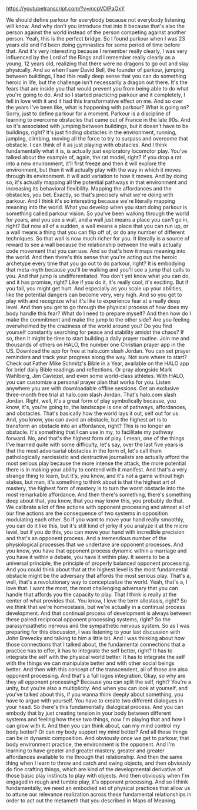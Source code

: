 https://youtubetranscript.com/?v=mcpVOlPaOxY

 We should define parkour for everybody because not everybody listening will know. And why don't you introduce that into it because that's also the person against the world instead of the person competing against another person. Yeah, this is the perfect bridge. So I found parkour when I was 23 years old and I'd been doing gymnastics for some period of time before that. And it's very interesting because I remember really clearly, I was very influenced by the Lord of the Rings and I remember really clearly as a young, 12 years old, realizing that there were no dragons to go out and slay physically. And so when I saw David Bell, the founder of parkour, jumping between buildings, I had this really deep sense that you can do something heroic in life, but the challenge isn't necessarily a dragon out there. It's the fears that are inside you that would prevent you from being able to do what you're going to do. And so I started practicing parkour and it completely, I fell in love with it and it had this transformative effect on me. And so over the years I've been like, what is happening with parkour? What is going on? Sorry, just to define parkour for a moment. Parkour is a discipline of learning to overcome obstacles that came out of France in the late 90s. And so it's associated with jumping between buildings, but it doesn't have to be buildings, right? It's just finding obstacles in the environment, running, jumping, climbing, moving all the force to try to surpass and overcome that obstacle. I can think of it as just playing with obstacles. And I think fundamentally what it is, is actually just exploratory locomotor play. You've talked about the example of, again, the rat model, right? If you drop a rat into a new environment, it'll first freeze and then it will explore the environment, but then it will actually play with the way in which it moves through its environment. It will add variation to how it moves. And by doing so, it's actually mapping all the potential pathways in that environment and increasing its behavioral flexibility. Mapping the affordances and the obstacles, you bet. Exactly, so that's precisely what we're doing with parkour. And I think it's so interesting because we're literally mapping meaning into the world. What you develop when you start doing parkour is something called parkour vision. So you've been walking through the world for years, and you see a wall, and a wall just means a place you can't go in, right? But now all of a sudden, a wall means a place that you can run up, or a wall means a thing that you can flip off of, or do any number of different techniques. So that wall is now much richer for you. It literally is a source of reward to see a wall because the relationship between the walls actually code movement that you can use. And so that's how it maps meaning into the world. And then there's this sense that you're acting out the heroic archetype every time that you go out to do parkour, right? It is embodying that meta-myth because you'll be walking and you'll see a jump that calls to you. And that jump is undifferentiated. You don't yet know what you can do, and it has promise, right? Like if you do it, it's really cool, it's exciting. But if you fail, you might get hurt. And especially as you scale up your abilities, like the potential dangers can become very, very high. And so you get to play with and recognize what it's like to experience fear at a really deep level. And then you get to go through the physical process of how does my body handle this fear? What do I need to prepare myself? And then how do I make the commitment and make the jump to the other side? Are you feeling overwhelmed by the craziness of the world around you? Do you find yourself constantly searching for peace and stability amidst the chaos? If so, then it might be time to start building a daily prayer routine. Join me and thousands of others on HALO, the number one Christian prayer app in the US. Download the app for free at halo.com slash Jordan. You can set prayer reminders and track your progress along the way. Not sure where to start? Check out Father Mike Schmitz's Bible in a Year, available on the HALO app for brief daily Bible readings and reflections. Or pray alongside Mark Wahlberg, Jim Caviezel, and even some world-class athletes. With HALO, you can customize a personal prayer plan that works for you. Listen anywhere you are with downloadable offline sessions. Get an exclusive three-month free trial at halo.com slash Jordan. That's halo.com slash Jordan. Right, well, it's a great form of play symbolically because, you know, it's, you're going to, the landscape is one of pathways, affordances, and obstacles. That's basically how the world lays it out, self out for us. And, you know, you can avoid an obstacle, but the highest art is to transform an obstacle into an affordance, right? This is no longer an obstacle. It's something that I can use in my, to facilitate my pathway forward. No, and that's the highest form of play. I mean, one of the things I've learned quite with some difficulty, let's say, over the last five years is that the most adversarial obstacles in the form of, let's call them pathologically narcissistic and destructive journalists are actually afford the most serious play because the more intense the attack, the more potential there is in making your ability to contend with it manifest. And that's a very strange thing to learn, but it's, you know, and it's not a game without high stakes, but man, it's something to think about is that the highest art of mastery, the highest form of mastery is to turn the worst obstacle into the most remarkable affordance. And then there's something, there's something deep about that, you know, that you may know this, you probably do that. We calibrate a lot of fine actions with opponent processing and almost all of our fine actions are the consequence of two systems in opposition modulating each other. So if you want to move your hand really smoothly, you can do it like this, but it's still kind of jerky if you analyze it at the micro level, but if you do this, you can move your hand with incredible precision and that's an opponent process. And a tremendous number of the physiological processes that we undertake are opponent processes. And you know, you have that opponent process dynamic within a marriage and you have it within a debate, you have it within play. It seems to be a universal principle, the principle of properly balanced opponent processing. And you could think about that at the highest level is the most fundamental obstacle might be the adversary that affords the most serious play. That's a, well, that's a revolutionary way to conceptualize the world. Yeah, that's a, I love that. I want the most, the most challenging adversary that you can handle that affords you the capacity to play. That I think is really at the center of what provides that. You know, I love the term allostasis, right? So we think that we're homeostasis, but we're actually in a continual process development. And that continual process of development is always between these paired reciprocal opponent processing systems, right? So the parasympathetic nervous and the sympathetic nervous system. So as I was preparing for this discussion, I was listening to your last discussion with John Brevecky and talking to him a little bit. And I was thinking about how those connections that I talked about, the fundamental connections that a practice has to offer, it has to integrate the self better, right? It has to integrate the self with the physical world better. It has to integrate the self with the things we can manipulate better and with other social beings better. And then with this concept of the transcendent, all of those are also opponent processing. And that's a full logos integration. Okay, so why are they all opponent processing? Because you can split the self, right? You're a unity, but you're also a multiplicity. And when you can look at yourself, and you've talked about this, if you wanna think deeply about something, you have to argue with yourself. You have to create two different dialogues in your head. So there's this fundamentally dialogical process. And you can embody that by just creating tension in your body between different systems and feeling how these two things, now I'm playing that and how I can grow with it. And then you can think about, can my mind control my body better? Or can my body support my mind better? And all those things can be in dynamic composition. And obviously once we get to parkour, that body environment practice, the environment is the opponent. And I'm learning to have greater and greater mastery, greater and greater affordances available to me through that relationship. And then the same thing when I learn to throw and catch and swing objects, and then obviously do fine crafting things, which are kind of the developmental derivative of those basic play instincts to play with objects. And then obviously when I'm engaged in rough and tumble play, it's opponent processing. And so I think fundamentally, we need an embodied set of physical practices that allow us to attune our relevance realization across these fundamental relationships in order to act out the metameth that you described in Maps of Meaning.